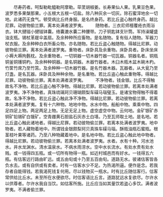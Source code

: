 <!-- { "loadSidebar": true } -->
　　尽寿药者。呵梨勒毗醯勒阿摩勒。荜茇胡椒姜。长寿果仙人果。乳果豆色果。波罗悉多果槃那果。小五根大五根一切盐。除八种灰余一切灰。除石蜜滓地余一切地。此诸药无食气。顿受病比丘终身服。是名终身药。若比丘盗心触终身药。越比尼罪。动彼物偷兰罪。离本处满者波罗夷。
　　随物者。三衣尼师檀覆疮衣雨浴衣。钵大揵镃小揵镃钵囊。络囊漉水囊二种腰带。刀子铜匙钵支针筒。军持澡罐盛油支瓶。锡杖革屣伞盖扇。及余种种所应畜物。是名随物。复有俗人随物。军器刀杖衣服。及余种种白衣所畜众物。亦名随物。若比丘盗心触随物。得越比尼罪。动彼物偷兰罪。离本处满者波罗夷。重物者。床卧具及余重物。床卧具者。卧床坐床小褥大褥拘氎枕。及余重物者。一切铜器一切木器竹器一切瓦器。铜器名者。铜瓶铜釜铜镬铜杓。及余种种铜器。是名铜器。木器竹器者。木臼木瓶木盆木碗木杓。竹筐竹席乃至竹筥。及余种种一切木器竹器。是名竹器木器。瓦器者。从大瓮乃至灯盏。是名瓦器。床卧具及种种余物。是名重物。若比丘盗心触此重物等。得越比尼罪。动彼物偷兰罪。离本处满者波罗夷。
　　不净物者。钱金银。比丘不得触故名不净物。若比丘盗心触不净物。得越比尼罪。若动彼物偷兰罪。若离本处满者波罗夷。净不净物者。真珠琉璃珂贝珊瑚颇梨车磲马瑙璧玉。是诸宝物得触不得着故。名净不净物。若比丘盗心触此净不净物。得越比尼罪。若动彼物偷兰罪。若离本处满者波罗夷。复有十六种物。地地中物。水水中物。船船中物。乘乘中物。四足四足上物。两足两足上物。无足无足上物。虚空虚空中物。云何地。金矿银矿赤铜矿铅锡矿白镴矿。空青雌黄石胆盐石灰赤土白墡。乃至瓦师取土地。是名地。若比丘盗心触此诸地者。得越比尼罪。若动彼物偷兰罪。若离本处满者波罗夷。地中物者。若人藏物着地中。所谓钱金银颇梨珂贝真珠车磲马瑙。酥瓶油瓶石蜜瓶。根茎枝叶果等诸药。乃至八种物藏着地中。是名地中物。若比丘盗心触此地中物者。得越比尼罪。若动彼物偷兰罪。若离本处满者波罗夷。水者。水有十种。河水池水。井水龙渊水。清水温泉水。不病水雨涝水。空中水长流水。有处水贵有处水贱。或一钱得四五瓶。或一切所有物得一瓶。如近村城邑而有好水。一钱得五六瓶。有估客远行路由旷远。或五由旬或十乃至五百由旬。道路无水。彼诸估客皆各负水去。或有自供或有卖者。时有一估客水少不足。为热渴所逼。便作是念。若我存者自能得钱。若我渴死钱复何用。尽以钱物买一瓶水。时有比丘随估客行。估客常供给比丘水。未至所在水便欲尽。时估客语比丘言。道路犹远水复欲尽。尔许水以供尊者。尔许水我自当饮。如估客所施。比丘应当如其量饮若盗心多饮。满者波罗夷。不满者偷兰罪。
